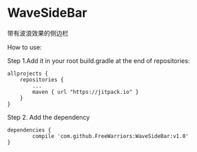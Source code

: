 # WaveSideBar
带有波浪效果的侧边栏

How to use:

Step 1.Add it in your root build.gradle at the end of repositories:

	allprojects {
		repositories {
			...
			maven { url "https://jitpack.io" }
		}
	}
Step 2. Add the dependency

	dependencies {
	        compile 'com.github.FreeWarriors:WaveSideBar:v1.0'
	}

